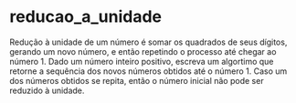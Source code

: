 # reducao_a_unidade

<p> Redução à unidade de um número é somar os quadrados de seus dígitos, gerando um novo número, e então repetindo o processo até chegar ao número 1. 
Dado um número inteiro positivo, escreva um algortimo que retorne a sequência dos novos números obtidos até o número 1. 
Caso um dos números obtidos se repita, então o número inicial não pode ser reduzido à unidade.<p>